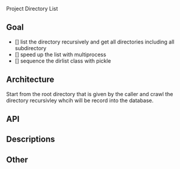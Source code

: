Project Directory List

## Goal

- [] list the directory recursively and get all directories including all subdirectory
- [] speed up the list with multiprocess
- [] sequence the dirlist class with pickle

## Architecture

Start from the root directory that is given by the caller and crawl the directory recursivley whcih will be record into the database.

## API

## Descriptions

## Other

